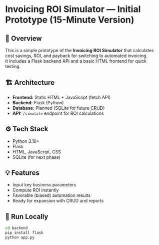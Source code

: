 # Invoicing ROI Simulator — Initial Prototype (15-Minute Version)

## 🧩 Overview
This is a simple prototype of the **Invoicing ROI Simulator** that calculates cost savings, ROI, and payback for switching to automated invoicing.  
It includes a Flask backend API and a basic HTML frontend for quick testing.

## 🏗️ Architecture
- **Frontend:** Static HTML + JavaScript (fetch API)
- **Backend:** Flask (Python)
- **Database:** Planned (SQLite for future CRUD)
- **API:** `/simulate` endpoint for ROI calculations

## ⚙️ Tech Stack
- Python 3.10+
- Flask
- HTML, JavaScript, CSS
- SQLite (for next phase)

## 💡 Features
- Input key business parameters
- Compute ROI instantly
- Favorable (biased) automation results
- Ready for expansion with CRUD and reports

## 🚀 Run Locally
```bash
cd backend
pip install flask
python app.py
